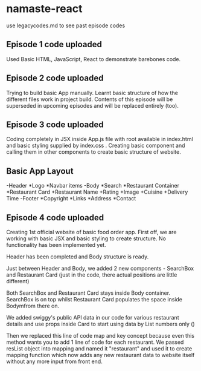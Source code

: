 # namaste-react

use legacycodes.md to see past episode codes

## Episode 1 code uploaded

Used Basic HTML, JavaScript, React to demonstrate barebones code.

## Episode 2 code uploaded

Trying to build basic App manually. Learnt basic structure of how the different files work in project build. Contents of this episode will be superseded in upcoming episodes and will be replaced entirely (too).

## Episode 3 code uploaded

Coding completely in JSX inside App.js file with root available in index.html and basic styling supplied by index.css . Creating basic component and calling them in other components to create basic structure of website.

## Basic App Layout

-Header
*Logo
*Navbar items
-Body
*Search
*Restaurant Container
*Restaurant Card
+Restaurant Name
+Rating
+Image
+Cuisine
+Delivery Time
-Footer
*Copyright
*Links
*Address
\*Contact

## Episode 4 code uploaded

Creating 1st official website of basic food order app. First off, we are working with basic JSX and basic styling to create structure. No functionality has been implemented yet.

Header has been completed and Body structure is ready.

Just between Header and Body, we added 2 new components - SearchBox and Restaurant Card (just in the code, there actual positions are little different)

Both SearchBox and Restaurant Card stays inside Body container. SearchBox is on top whilst Restaurant Card populates the space inside Bodymfrom there on.

We added swiggy's public API data in our code for various restaurant details and use props inside Card to start using data by List numbers only (<RestaurantCard resData={resList[0]}/>)

Then we replaced this line of code map and key concept because even this method wants you to add 1 line of code for each restaurant. We passed resList object into mapping and named it "restaurant" and used it to create mapping function which now adds any new restaurant data to website itself without any more input from front end.
